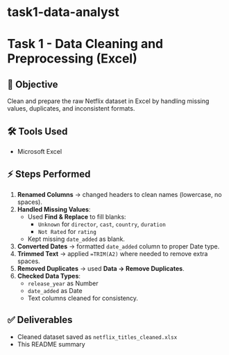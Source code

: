 # task1-data-analyst
# Task 1 - Data Cleaning and Preprocessing (Excel)

## 📌 Objective
Clean and prepare the raw Netflix dataset in Excel by handling missing values, duplicates, and inconsistent formats.

## 🛠 Tools Used
- Microsoft Excel

## ⚡ Steps Performed
1. **Renamed Columns** → changed headers to clean names (lowercase, no spaces).
2. **Handled Missing Values**:
   - Used **Find & Replace** to fill blanks:
     - `Unknown` for `director`, `cast`, `country`, `duration`
     - `Not Rated` for `rating`
   - Kept missing `date_added` as blank.
3. **Converted Dates** → formatted `date_added` column to proper Date type.
4. **Trimmed Text** → applied `=TRIM(A2)` where needed to remove extra spaces.
5. **Removed Duplicates** → used **Data → Remove Duplicates**.
6. **Checked Data Types**:
   - `release_year` as Number
   - `date_added` as Date
   - Text columns cleaned for consistency.

## ✅ Deliverables
- Cleaned dataset saved as `netflix_titles_cleaned.xlsx`
- This README summary
